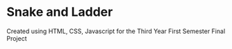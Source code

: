# Snake and Ladder
Created using HTML, CSS, Javascript for the Third Year First Semester Final Project
